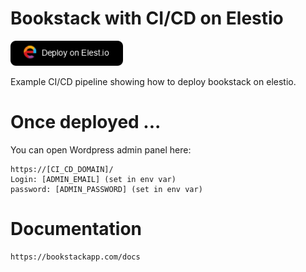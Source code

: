 # Bookstack with CI/CD on Elestio


<a href="https://dash.elest.io/deploy?source=cicd&social=dockerCompose&url=https://github.com/elestio-examples/bookstack"><img src="deploy-on-elestio.png" alt="Deploy on Elest.io" width="180px" /></a>

Example CI/CD pipeline showing how to deploy bookstack on elestio.


# Once deployed ...

You can open Wordpress admin panel here:

    https://[CI_CD_DOMAIN]/
    Login: [ADMIN_EMAIL] (set in env var)
    password: [ADMIN_PASSWORD] (set in env var)

# Documentation

    https://bookstackapp.com/docs
